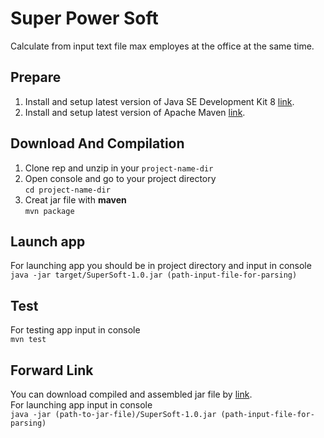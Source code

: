 # Super Power Soft
Calculate from input text file max employes at the office at the same time.

## Prepare
1. Install and setup latest version of Java SE Development Kit 8 [link](https://www.oracle.com/technetwork/java/javase/downloads/2133151).
2. Install and setup latest version of Apache Maven [link](http://maven.apache.org/download.cgi). 

## Download And Сompilation
1. Clone rep and unzip in your `project-name-dir`
2. Open console and go to your project directory  
```cd project-name-dir```
3. Creat jar file with **maven**  
```mvn package```

## Launch app
For launching app you should be in project directory and input in console  
```java -jar target/SuperSoft-1.0.jar (path-input-file-for-parsing)```

## Test
For testing app input in console  
```mvn test```

## Forward Link
You can download compiled and assembled jar file  by [link](https://drive.google.com/file/d/1bLHL-UwshMeqOKV4gChwamgKJcAYvEHR/view?usp=sharing).  
For launching app input in console  
```java -jar (path-to-jar-file)/SuperSoft-1.0.jar (path-input-file-for-parsing)```
